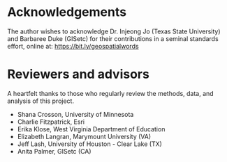 # Acknowledgements

The author wishes to acknowledge Dr. Injeong Jo (Texas State University) and Barbaree Duke (GISetc) for their contributions in a seminal standards effort, online at: <a href="https://bit.ly/geospatialwords" target="new">https://bit.ly/geospatialwords</a>


# Reviewers and advisors
A heartfelt thanks to those who regularly review the methods, data, and analysis of this project.

- Shana Crosson, University of Minnesota
- Charlie Fitzpatrick, Esri
- Erika Klose, West Virginia Department of Education
- Elizabeth Langran, Marymount University (VA)
- Jeff Lash, University of Houston - Clear Lake (TX)
- Anita Palmer, GISetc (CA)

